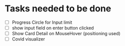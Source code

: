 # Tasks needed to be done

 -[ ] Progress Circle for Input limit
 -[ ] show input field on enter button clicked 
 -[ ] Show Card Detail on MouseHover (positioning used)
 -[ ] Covid visualizer